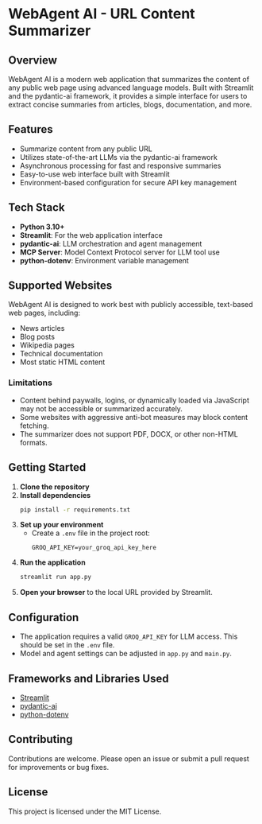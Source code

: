 # WebAgent AI - URL Content Summarizer

## Overview
WebAgent AI is a modern web application that summarizes the content of any public web page using advanced language models. Built with Streamlit and the pydantic-ai framework, it provides a simple interface for users to extract concise summaries from articles, blogs, documentation, and more.

## Features
- Summarize content from any public URL
- Utilizes state-of-the-art LLMs via the pydantic-ai framework
- Asynchronous processing for fast and responsive summaries
- Easy-to-use web interface built with Streamlit
- Environment-based configuration for secure API key management

## Tech Stack
- **Python 3.10+**
- **Streamlit**: For the web application interface
- **pydantic-ai**: LLM orchestration and agent management
- **MCP Server**: Model Context Protocol server for LLM tool use
- **python-dotenv**: Environment variable management

## Supported Websites
WebAgent AI is designed to work best with publicly accessible, text-based web pages, including:
- News articles
- Blog posts
- Wikipedia pages
- Technical documentation
- Most static HTML content

### Limitations
- Content behind paywalls, logins, or dynamically loaded via JavaScript may not be accessible or summarized accurately.
- Some websites with aggressive anti-bot measures may block content fetching.
- The summarizer does not support PDF, DOCX, or other non-HTML formats.

## Getting Started
1. **Clone the repository**
2. **Install dependencies**
   ```bash
   pip install -r requirements.txt
   ```
3. **Set up your environment**
   - Create a `.env` file in the project root:
     ```
     GROQ_API_KEY=your_groq_api_key_here
     ```
4. **Run the application**
   ```bash
   streamlit run app.py
   ```
5. **Open your browser** to the local URL provided by Streamlit.

## Configuration
- The application requires a valid `GROQ_API_KEY` for LLM access. This should be set in the `.env` file.
- Model and agent settings can be adjusted in `app.py` and `main.py`.

## Frameworks and Libraries Used
- [Streamlit](https://streamlit.io/)
- [pydantic-ai](https://github.com/pydantic/pydantic-ai)
- [python-dotenv](https://pypi.org/project/python-dotenv/)

## Contributing
Contributions are welcome. Please open an issue or submit a pull request for improvements or bug fixes.

## License
This project is licensed under the MIT License.
